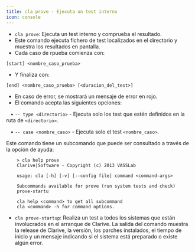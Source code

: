```yaml
---
title: cla prove - Ejecuta un test interno
icon: console
---
```

* `cla prove`: Ejecuta un test interno y comprueba el resultado. 
* Este comando ejecuta fichero de test localizados en el directorio y muestra los resultados en pantalla.
* Cada caso de rpueba comienza con:

`[start] <nombre_caso_prueba>`  

* Y finaliza con: 

`[end] <nombre_caso_prueba> [<duracion_del_test>]`
* En caso de error, se mostrará un mensaje de error en rojo.
* El comando acepta las siguientes opciones:

&nbsp; &nbsp;• `-- type <directorio>` - Ejecuta solo los test que estén definidos en la ruta de `<directorio>`. <br />

&nbsp; &nbsp;• `-- case <nombre_caso>` - Ejecuta solo el test `<nombre_caso>`.

Este comando tiene un subcomando que puede ser consultado a través de la opción de ayuda:
            
        > cla help prove
        Clarive|Software - Copyright (c) 2013 VASSLab

        usage: cla [-h] [-v] [--config file] command <command-args>
        
        Subcommands available for prove (run system tests and check)
        prove-startu
         
        cla help <command> to get all subcommand
        cla <command> -h for command options.


* `cla prove-startup`: Realiza un test a todos los sistemas que están involucrados en el arranque de Clarive. La salida del comando muestra la release de Clarive, la versión, los parches instalados, el tiempo de inicio y un mensaje indicando si el sistema está preparado o existe algún error.
